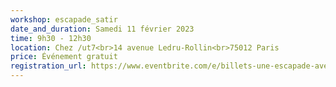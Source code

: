 ```yaml
---
workshop: escapade_satir
date_and_duration: Samedi 11 février 2023
time: 9h30 - 12h30
location: Chez /ut7<br>14 avenue Ledru-Rollin<br>75012 Paris
price: Événement gratuit
registration_url: https://www.eventbrite.com/e/billets-une-escapade-avec-satir-499453397557
---
```

